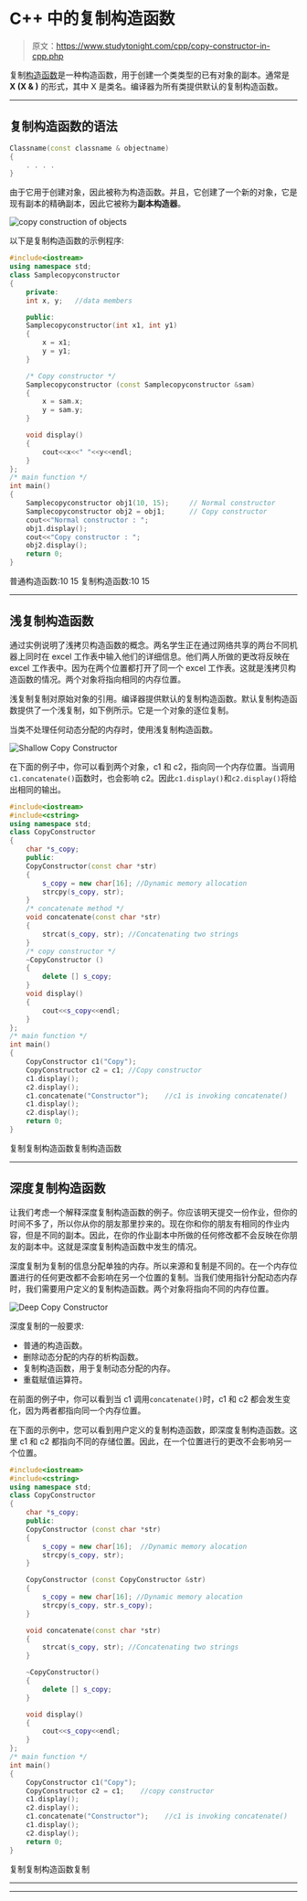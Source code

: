 # C++ 中的复制构造函数

> 原文：<https://www.studytonight.com/cpp/copy-constructor-in-cpp.php>

复制[构造函数](constructors-and-destructors-in-cpp.php)是一种构造函数，用于创建一个类类型的已有对象的副本。通常是 **X (X & )** 的形式，其中 X 是类名。编译器为所有类提供默认的复制构造函数。

* * *

## 复制构造函数的语法

```cpp
Classname(const classname & objectname)
{
    . . . .
}
```

由于它用于创建对象，因此被称为构造函数。并且，它创建了一个新的对象，它是现有副本的精确副本，因此它被称为**副本构造器**。

![copy construction of objects](img/ad7aa281d2926f718506d231a8bc19d9.png)

以下是复制构造函数的示例程序:

```cpp
#include<iostream>
using namespace std;
class Samplecopyconstructor
{
    private:
    int x, y;   //data members

    public:
    Samplecopyconstructor(int x1, int y1)
    {
        x = x1;
        y = y1;
    }

    /* Copy constructor */
    Samplecopyconstructor (const Samplecopyconstructor &sam)
    {
        x = sam.x;
        y = sam.y;
    }

    void display()
    {
        cout<<x<<" "<<y<<endl;
    }
};
/* main function */
int main()
{
    Samplecopyconstructor obj1(10, 15);     // Normal constructor
    Samplecopyconstructor obj2 = obj1;      // Copy constructor
    cout<<"Normal constructor : ";
    obj1.display();
    cout<<"Copy constructor : ";
    obj2.display();
    return 0;
}
```

普通构造函数:10 15 复制构造函数:10 15

* * *

## 浅复制构造函数

通过实例说明了浅拷贝构造函数的概念。两名学生正在通过网络共享的两台不同机器上同时在 excel 工作表中输入他们的详细信息。他们两人所做的更改将反映在 excel 工作表中。因为在两个位置都打开了同一个 excel 工作表。这就是浅拷贝构造函数的情况。两个对象将指向相同的内存位置。

浅复制复制对原始对象的引用。编译器提供默认的复制构造函数。默认复制构造函数提供了一个浅复制，如下例所示。它是一个对象的逐位复制。

当类不处理任何动态分配的内存时，使用浅复制构造函数。

![Shallow Copy Constructor](img/03e3a444a55b1a68a496bfb6a3a7481b.png)

在下面的例子中，你可以看到两个对象，c1 和 c2，指向同一个内存位置。当调用`c1.concatenate()`函数时，也会影响 c2。因此`c1.display()`和`c2.display()`将给出相同的输出。

```cpp
#include<iostream>
#include<cstring>
using namespace std;
class CopyConstructor
{
    char *s_copy;
    public:
    CopyConstructor(const char *str)
    {
        s_copy = new char[16]; //Dynamic memory allocation
        strcpy(s_copy, str);
    }
    /* concatenate method */
    void concatenate(const char *str)
    {
        strcat(s_copy, str); //Concatenating two strings
    }
    /* copy constructor */
    ~CopyConstructor ()
    { 
        delete [] s_copy;
    }
    void display()
    {
        cout<<s_copy<<endl;
    }
};
/* main function */
int main()
{
    CopyConstructor c1("Copy");
    CopyConstructor c2 = c1; //Copy constructor
    c1.display();
    c2.display();
    c1.concatenate("Constructor");    //c1 is invoking concatenate()
    c1.display();
    c2.display();
    return 0;
}
```

复制复制构造函数复制构造函数

* * *

## 深度复制构造函数

让我们考虑一个解释深度复制构造函数的例子。你应该明天提交一份作业，但你的时间不多了，所以你从你的朋友那里抄来的。现在你和你的朋友有相同的作业内容，但是不同的副本。因此，在你的作业副本中所做的任何修改都不会反映在你朋友的副本中。这就是深度复制构造函数中发生的情况。

深度复制为复制的信息分配单独的内存。所以来源和复制是不同的。在一个内存位置进行的任何更改都不会影响在另一个位置的复制。当我们使用指针分配动态内存时，我们需要用户定义的复制构造函数。两个对象将指向不同的内存位置。

![Deep Copy Constructor](img/81e73442618bd7ca3c26f9a0234c9b55.png)

深度复制的一般要求:

*   普通的构造函数。
*   删除动态分配的内存的析构函数。
*   复制构造函数，用于复制动态分配的内存。
*   重载赋值运算符。

在前面的例子中，你可以看到当 c1 调用`concatenate()`时，c1 和 c2 都会发生变化，因为两者都指向同一个内存位置。

在下面的示例中，您可以看到用户定义的复制构造函数，即深度复制构造函数。这里 c1 和 c2 都指向不同的存储位置。因此，在一个位置进行的更改不会影响另一个位置。

```cpp
#include<iostream>
#include<cstring>
using namespace std;
class CopyConstructor
{
    char *s_copy;
    public:
    CopyConstructor (const char *str)
    {
        s_copy = new char[16];  //Dynamic memory alocation
        strcpy(s_copy, str);
    }

    CopyConstructor (const CopyConstructor &str)
    {
        s_copy = new char[16]; //Dynamic memory alocation
        strcpy(s_copy, str.s_copy);
    }

    void concatenate(const char *str)
    {
        strcat(s_copy, str); //Concatenating two strings
    }

    ~CopyConstructor()
    { 
        delete [] s_copy;
    }

    void display()
    {
        cout<<s_copy<<endl;
    }
};
/* main function */
int main()
{
    CopyConstructor c1("Copy");
    CopyConstructor c2 = c1;    //copy constructor
    c1.display();
    c2.display();
    c1.concatenate("Constructor");    //c1 is invoking concatenate()
    c1.display();
    c2.display();
    return 0;
}
```

复制复制构造函数复制

* * *

* * *